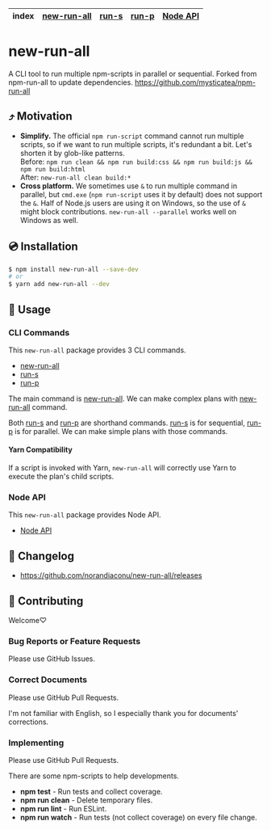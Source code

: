 | index | [new-run-all] | [run-s] | [run-p] | [Node API] |
|-------|---------------|---------|---------|------------|

# new-run-all

A CLI tool to run multiple npm-scripts in parallel or sequential. Forked from npm-run-all to update dependencies. https://github.com/mysticatea/npm-run-all

## ⤴️ Motivation

- **Simplify.** The official `npm run-script` command cannot run multiple scripts, so if we want to run multiple scripts, it's redundant a bit. Let's shorten it by glob-like patterns.<br>
  Before: `npm run clean && npm run build:css && npm run build:js && npm run build:html`<br>
  After: `new-run-all clean build:*`
- **Cross platform.** We sometimes use `&` to run multiple command in parallel, but `cmd.exe` (`npm run-script` uses it by default) does not support the `&`. Half of Node.js users are using it on Windows, so the use of `&` might block contributions. `new-run-all --parallel` works well on Windows as well.

## 💿 Installation

```bash
$ npm install new-run-all --save-dev
# or
$ yarn add new-run-all --dev
```

## 📖 Usage

### CLI Commands

This `new-run-all` package provides 3 CLI commands.

- [new-run-all]
- [run-s]
- [run-p]

The main command is [new-run-all].
We can make complex plans with [new-run-all] command.

Both [run-s] and [run-p] are shorthand commands.
[run-s] is for sequential, [run-p] is for parallel.
We can make simple plans with those commands.

#### Yarn Compatibility

If a script is invoked with Yarn, `new-run-all` will correctly use Yarn to execute the plan's child scripts.

### Node API

This `new-run-all` package provides Node API.

- [Node API]

## 📰 Changelog

- https://github.com/norandiaconu/new-run-all/releases

## 🍻 Contributing

Welcome♡

### Bug Reports or Feature Requests

Please use GitHub Issues.

### Correct Documents

Please use GitHub Pull Requests.

I'm not familiar with English, so I especially thank you for documents' corrections.

### Implementing

Please use GitHub Pull Requests.

There are some npm-scripts to help developments.

- **npm test** - Run tests and collect coverage.
- **npm run clean** - Delete temporary files.
- **npm run lint** - Run ESLint.
- **npm run watch** - Run tests (not collect coverage) on every file change.

[new-run-all]: docs/new-run-all.md
[run-s]: docs/run-s.md
[run-p]: docs/run-p.md
[Node API]: docs/node-api.md
